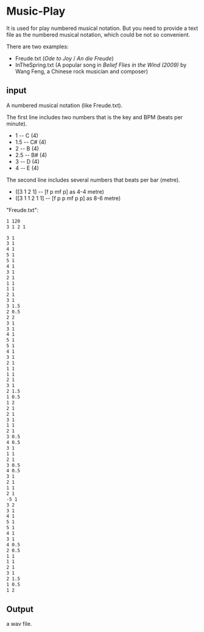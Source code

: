 # Music-Play
It is used for play numbered musical notation.
But you need to provide a text file as the numbered musical notation, which could be not so convenient.


There are two examples:
* Freude.txt (*Ode to Joy* / *An die Freude*)
* InTheSpring.txt (A popular song in *Belief Flies in the Wind (2009)* by Wang Feng, a Chinese rock musician and composer)


## input
A numbered musical notation (like Freude.txt).

The first line includes two numbers that is the key and BPM (beats per minute).

* 1   -- C  (4)
* 1.5 -- C# (4)
* 2   -- B  (4)
* 2.5 -- B# (4)
* 3   -- D  (4)
* 4   -- E  (4)

The second line includes several numbers that beats per bar (metre). 

* ([3 1 2 1] -- [f p mf p] as 4-4 metre)
* ([3 1 1 2 1 1] -- [f p p mf p p] as 8-6 metre)

"Freude.txt":
```cmd
1 120
3 1 2 1

3 1
3 1
4 1
5 1
5 1
4 1
3 1
2 1
1 1
1 1
2 1
3 1
3 1.5
2 0.5
2 2
3 1
3 1
4 1
5 1
5 1
4 1
3 1
2 1
1 1
1 1
2 1
3 1
2 1.5
1 0.5
1 2
2 1
2 1
3 1
1 1
2 1
3 0.5
4 0.5
3 1
1 1
2 1
3 0.5
4 0.5
3 1
2 1
1 1
2 1
-5 1
3 2
3 1
4 1
5 1
5 1
4 1
3 1
4 0.5
2 0.5
1 1
1 1
2 1
3 1
2 1.5
1 0.5
1 2

```

## Output
a wav file.
